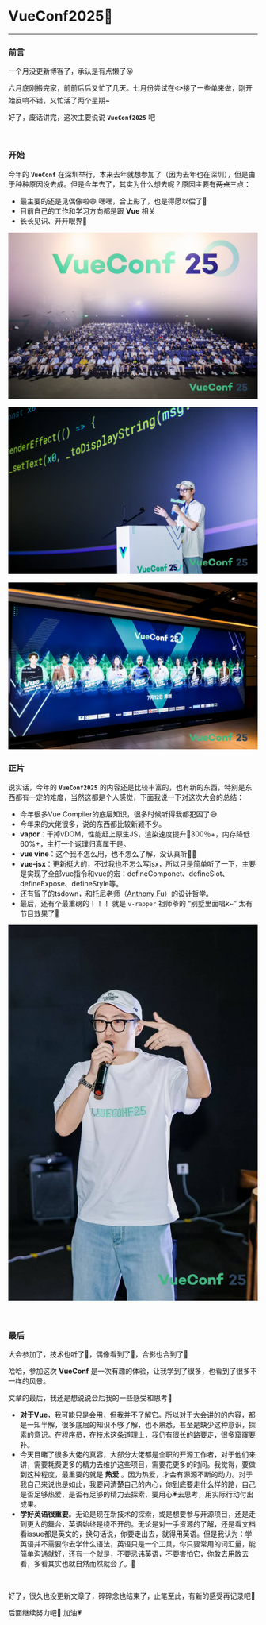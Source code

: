 # VueConf2025🎉
<BlogHead date="2025-7-15" tags="碎碎念💬"/>

---
### 前言

一个月没更新博客了，承认是有点懒了😛

六月底刚搬完家，前前后后又忙了几天。七月份尝试在🐟接了一些单来做，刚开始反响不错，又忙活了两个星期~

好了，废话讲完，这次主要说说 **`VueConf2025`** 吧

<br/>

### 开始

今年的 **`VueConf`** 在深圳举行，本来去年就想参加了（因为去年也在深圳），但是由于种种原因没去成。但是今年去了，其实为什么想去呢？原因主要有~~两点~~三点：

- 最主要的还是见偶像啦😄 嘿嘿，合上影了，也是得愿以偿了🥰
- 目前自己的工作和学习方向都是跟 **Vue** 相关
- 长长见识、开开眼界👀

![image-20250715162533384](assets/image-20250715162533384.png)

![68f7ff5b40bcecd1817109cb04b51eca](assets/68f7ff5b40bcecd1817109cb04b51eca.jpg)

![9fbed2fe81fc54f98f7a7c614eef0e17](assets/9fbed2fe81fc54f98f7a7c614eef0e17-1752568018123.jpg)



### 正片

说实话，今年的 **`VueConf2025`** 的内容还是比较丰富的，也有新的东西，特别是东西都有一定的难度，当然这都是个人感觉，下面我说一下对这次大会的总结：

- 今年很多Vue Compiler的底层知识，很多时候听得我都犯困了😅
- 今年来的大佬很多，说的东西都比较新颖不少。
- **vapor**：干掉vDOM，性能赶上原生JS，渲染速度提升🚀300％+，内存降低60%+，主打一个返璞归真属于是。
- **vue vine**：这个我不怎么用，也不怎么了解，没认真听🙇‍♀️
- **vue-jsx**：更新挺大的，不过我也不怎么写jsx，所以只是简单听了一下，主要是实现了全部vue指令和vue的宏：defineComponet、defineSlot、defineExpose、defineStyle等。
- 还有智子的tsdown，和托尼老师（[Anthony Fu](https://antfu.me/)）的设计哲学。
- 最后，还有个最重磅的！！！ 就是 `v-rapper` 祖师爷的 “别墅里面唱k~” 太有节目效果了🤣

![6c699ebc20a16b5f8730e79fcfd5caab](assets/6c699ebc20a16b5f8730e79fcfd5caab.jpg)

<br/>

### 最后

大会参加了，技术也听了🤔，偶像看到了🤩，合影也合到了🎉

哈哈，参加这次 **VueConf** 是一次有趣的体验，让我学到了很多，也看到了很多不一样的风景。

文章的最后，我还是想说说会后我的一些感受和思考🤔

- **对于Vue**，我可能只是会用，但我并不了解它。所以对于大会讲的的内容，都是一知半解，很多底层的知识不够了解，也不熟悉，甚至是缺少这种意识，探索的意识。在程序员，在技术这条道理上，我仍有很长的路要走，很多窟窿要补。
- 今天目睹了很多大佬的真容，大部分大佬都是全职的开源工作者，对于他们来讲，需要耗费更多的精力去维护这些项目，需要花更多的时间。我觉得，要做到这种程度，最重要的就是 **热爱** 。因为热爱，才会有源源不断的动力。对于我自己来说也是如此，我要问清楚自己的内心，你到底要走什么样的路，自己是否足够热爱，是否有足够的精力去探索，要用心💗去思考，用实际行动付出成果。
- **学好英语很重要**。无论是现在新技术的探索，或是想要参与开源项目，还是走到更大的舞台，英语始终是绕不开的。无论是对一手资源的了解，还是看文档看issue都是英文的，换句话说，你要走出去，就得用英语。但是我认为：学英语并不需要你去学什么语法，英语只是一个工具，你只要常用的词汇量，能简单沟通就好，还有一个就是，不要忌讳英语，不要害怕它，你敢去用敢去看，多看其实也就自然而然就会了。🙂



<br/>

好了，很久也没更新文章了，碎碎念也结束了，止笔至此，有新的感受再记录吧📝

后面继续努力吧💪 加油💗


